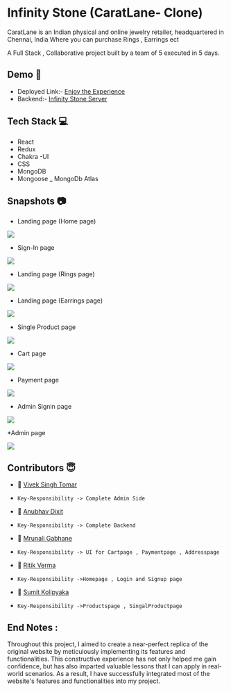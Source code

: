 
# Infinity Stone  (CaratLane- Clone)

CaratLane is an Indian physical and online jewelry retailer, headquartered in Chennai, India
Where you can purchase Rings , Earrings ect

A Full Stack , Collaborative project built by a team of 5 executed in 5 days.


## Demo  🎥

- Deployed Link:- [Enjoy the Experience](https://infinity-stone.vercel.app/)
- Backend:- [Infinity Stone Server](https://red-worried-dove.cyclic.app/)

## Tech Stack 💻

- React
- Redux
- Chakra -UI
- CSS
- MongoDB
- Mongoose
_ MongoDb Atlas

## Snapshots :camera:
* Landing page (Home page) 


<img src="./Frontend/infinity-stone/src/ImageData/home.png"/>

* Sign-In page
 

<img src="./Frontend/infinity-stone/src/ImageData/signin.png"/>

* Landing page (Rings page) 

<img src="./Frontend/infinity-stone/src/ImageData/rings.png"/>


* Landing page (Earrings page) 


<img src="./Frontend/infinity-stone/src/ImageData/earrings.png"/>




* Single Product page



<img src="./Frontend/infinity-stone/src/ImageData/singal.png"/>


* Cart page

 

<img src="./Frontend/infinity-stone/src/ImageData/cartpage.png"/>

* Payment page



<img src="./Frontend/infinity-stone/src/ImageData/payment.png"/>

* Admin Signin page


<img src="./Frontend/infinity-stone/src/ImageData/adminlogin.png"/>


*Admin page


<img src="./Frontend/infinity-stone/src/ImageData/adminpage.png"/>





## Contributors  😇


- 👤 [Vivek Singh Tomar](https://github.com/VivekTomar03)

-     Key-Responsibility -> Complete Admin Side

- 👤 [Anubhav Dixit](https://github.com/Anubhav0391)

-     Key-Responsibility -> Complete Backend

- 👤 [Mrunali Gabhane](https://github.com/MrunaliGabhane)

-     Key-Responsibility -> UI for Cartpage , Paymentpage , Addresspage 

- 👤 [Ritik Verma](https://github.com/Ritikve03)
-     Key-Responsibility ->Homepage , Login and Signup page

- 👤 [Sumit Kolipyaka](https://github.com/SG-Kolipyaka)

-     Key-Responsibility ->Productspage , SingalProductpage



## End Notes :

Throughout this project, I aimed to create a near-perfect replica of the original website by meticulously implementing its features and functionalities. This constructive experience has not only helped me gain confidence, but has also imparted valuable lessons that I can apply in real-world scenarios. As a result, I have successfully integrated most of the website's features and functionalities into my project.


